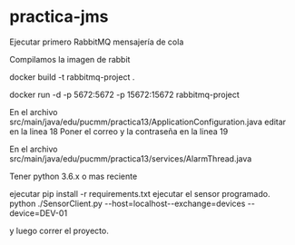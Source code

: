 # practica-jms

Ejecutar primero RabbitMQ mensajería de cola

Compilamos la imagen de rabbit 

docker build -t rabbitmq-project . 

docker run -d -p 5672:5672 -p 15672:15672 rabbitmq-project

 En el archivo src/main/java/edu/pucmm/practica13/ApplicationConfiguration.java editar en la linea 18
 Poner el correo y la contraseña en la linea 19
 
 En el archivo src/main/java/edu/pucmm/practica13/services/AlarmThread.java
 
 Tener python 3.6.x o mas reciente
 
 ejecutar pip install -r requirements.txt
 ejecutar el sensor programado.
 python ./SensorClient.py --host=localhost--exchange=devices --device=DEV-01
 
 y luego correr el proyecto.